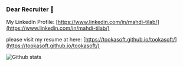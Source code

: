 ### Dear Recruiter 👋

My LinkedIn Profile:
[https://www.linkedin.com/in/mahdi-tilab/](https://www.linkedin.com/in/mahdi-tilab/)

please visit my resume at here:
[https://tookasoft.github.io/tookasoft/](https://tookasoft.github.io/tookasoft/)

![Github stats](https://github-readme-stats.vercel.app/api?username=m-tilab)


<!--
**tookasoft/tookasoft** is a ✨ _special_ ✨ repository because its `README.md` (this file) appears on your GitHub profile.

Here are some ideas to get you started:

- 🔭 I’m currently working on ...
- 🌱 I’m currently learning ...
- 👯 I’m looking to collaborate on ...
- 🤔 I’m looking for help with ...
- 💬 Ask me about ...
- 📫 How to reach me: ...
- 😄 Pronouns: ...
- ⚡ Fun fact: ...
-->

